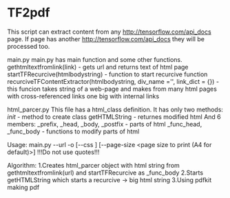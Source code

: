 # TF2pdf
This script can extract content from any http://tensorflow.com/api_docs page. If page has another http://tensorflow.com/api_docs 
they will be processed too.

main.py
main.py has main function and some other functions.
  gethtmltextfromlink(link) - gets url and returns text of html page
  startTFRecurcive(htmlbodystring) - function to start recurcive function
  recurciveTFContentExtractor(htmlbodystring, div_name ='', link_dict = {}) - this funcion takes string of a web-page and makes from many html pages with cross-referenced links one big with internal links
  
html_parcer.py
This file has a html_class definition. It has only two methods:
  _init_ - method to create class
  getHTMLString - returnes modified html
And 6 members:
  _prefix, _head, _body, _postfix - parts of html
  _func_head, _func_body - functions to modify parts of html
  
Usage:
main.py --url <link to page> -o <outputfile>
[--css <css file>]
[--page-size <page size to print (A4 for default)>]
!!!Do not use quotes!!!

Algorithm:
1.Creates html_parcer object with html string from gethtmltextfromlink(url) and startTFRecurcive as _func_body
2.Starts getHTMLString which starts a recurcive -> big html string
3.Using pdfkit making pdf
